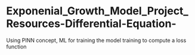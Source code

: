 # Exponenial_Growth_Model_Project_Resources-Differential-Equation-
Using PINN concept, ML for training the model training to compute a loss function
